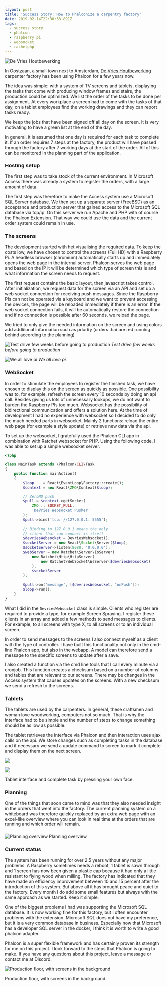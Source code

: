 ```yaml
---
layout: post
title: 'Success Story: How to Phalconize a carpentry factory'
date: 2019-02-14T22:30:33.891Z
tags:
  - success story
  - phalcon
  - raspberry pi
  - websocket
  - rachetphp
---
```

![De Vries Houtbewerking](/assets/files/devries-factory.jpg "De Vries Houtbewerking")

In Oostzaan, a small town next to Amsterdam, [De Vries Houtbewerking](http://www.devrieshoutbewerking.nl) carpenter factory has been using Phalcon for a few years now. 

The idea was simple: with a system of TV screens and tablets, displaying the tasks that come with producing window frames and stairs, the production could be optimized. We list  the order of the tasks to be done per assignment. At every workplace a screen had to come with the tasks of that day, on a tablet employees find the working drawings and they can report tasks ready. 

We keep the jobs that have been signed off all day on the screen. It is very motivating to have a green list at the end of the day.

In general, it is assumed that one day is required for each task to complete it. If an order requires 7 steps at the factory, the product will have passed through the factory after 7 working days at the start of the order. All of this can be monitored in the planning part of the application.

### Hosting setup

The first step was to take stock of the current environment. In Microsoft Access there was already a system to register the orders, with a large amount of data.

The first step was therefore to make the Access system use a Microsoft SQL Server database. We then set up a separate server (FreeBSD) as an acceptance and production server that gained access to the Microsoft SQL database via tcp/ip. On this server we run Apache and PHP with of course the Phalcon Extension. That way we could use the data and the current order system could remain in use.

### The screens

The development started with het visualising the required data. To keep the costs low, we have chosen to control the screens (Full HD) with a Raspberry Pi. A headless browser (chromium) automatically starts up and immediately opens the web page in the internal server. Phalcon serves the web page and based on the IP it will be determined which type of screen this is and what information the screen needs to request.

The first request contains the basic layout, then javascript takes control. After initialization, we request data for the screen via an API and set up a web socket connection for receiving push messages. Since the Raspberry PIs can not be operated via a keyboard and we want to prevent accessing the devices, the page will be reloaded immediately if there is an error. If the web socket connection fails, it will be automatically restore the connection and if no connection is possible after 60 seconds, we reload the page. 

We tried to only give the needed information on the screen and using colors add additional information such as priority (orders that are red running behind according to the planning) 

![Test drive few weeks before going to production](/assets/files/devries-screens.jpg "Test drive few weeks before going to production")
_Test drive few weeks before going to production_

![](/assets/files/devries-pi.jpg "We all love pi")
_We all love pi_

### WebSocket

In order to stimulate the employees to register the finished task, we have chosen to display this on the screen as quickly as possible. One possibility was to, for example, refresh the screen every 10 seconds by doing an api call. Besides giving us lots of unnecessary lookups, we do not want to burden the Raspberry PIs too much. Websocket has the possibility of bidirectional communication and offers a solution here. At the time of development I had no experience with websocket so I decided to do only the much needed parts in websocket. Mainly 2 functions: reload the entire web page (for example a style update) or retrieve new data via the api.

To set up the websocket, I gratefully used the Phalcon CLI app in combination with Ratchet websocket for PHP. Using the following code, I was able to set up a simple websocket server.

```php
<?php

class MainTask extends \Phalcon\CLI\Task
{
    public function mainAction()
    {
        $loop    = React\EventLoop\Factory::create();
        $context = new React\ZMQ\Context($loop);
        
        // ZeroMQ push
        $pull = $context->getSocket(
            ZMQ :: SOCKET_PULL, 
            'DeVries Websocket Pusher'
        );
        $pull->bind('tcp: //127.0.0.1: 5555');
        
        // Binding to 127.0.0.1 means the only 
        // client that can connect is itself
        $devriesWebsocket = DevriesWebsocket();
        $socketServer = new React\Socket\Server($loop);
        $socketServer->listen(8080, '0.0.0.0');
        $webServer = new Ratchet\Server\IoServer(
            new Ratchet\Http\HttpServer(
                new Ratchet\WebSocket\WsServer($devriesWebsocket)
            ), 
            $socketServer
        );
        
        $pull->on('message', [$devriesWebsocket, "onPush"]);
        $loop->run();    
    }
}
```

What I did in the `DevriesWebsocket` class is simple. Clients who register are required to provide a type, for example Screen Spraying. I register these clients in an array and added a few methods to send messages to clients. For example, to all screens with type X, to all screens or to an individual screen.

In order to send messages to the screens I also connect myself as a client with the type of controller. I have built this functionality not only in the cmd-line Phalcon app, but also in the webapp. A model can therefore send a message to the specific screens to update after a save.

I also created a function via the cmd line tools that I call every minute via a cronjob. This function creates a checksum based on a number of columns and tables that are relevant to our screens. There may be changes in the Access system that causes updates on the screens. With a new checksum we send a refresh to the screens.

### Tablets

The tablets are used by the carpenters. In general, these craftsmen and woman love woodworking, computers not so much. That is why the interface had to be simple and the number of steps to change something should be as low as possible.

The tablet retrieves the interface via Phalcon and then interaction uses ajax calls on the api. We store changes such as completing tasks in the database and if necessary we send a update command to screen to mark it complete and display them on the next screen.

![](/assets/files/devries-tablet-01.png)

![](/assets/files/devries-tablet-02.jpg)

Tablet interface and complete task by pressing your own face.

### Planning

One of the things that soon came to mind was that they also needed insight in the orders that went into the factory. The current planning system on a whiteboard was therefore quickly replaced by an extra web page with an excel-like overview where you can look in real time at the orders that are running and which order will remain.

### 

![](/assets/files/devries-planning.png "Planning overview")
Planning overview

### Current status

The system has been running for over 2.5 years without any major problems. A Raspberry sometimes needs a reboot, 1 tablet is sawn through and 1 screen has now been given a plastic cap because it had only a little resistant to flying wood when milling. The factory has indicated that they have made an efficiency improvement between 10 and 15 percent after the introduction of this system. But above all it has brought peace and quiet to the factory. Every month I do add some small features but always with the same approach as we started. Keep it simple.

One of the biggest problems I had was supporting the Microsoft SQL database. It is now working fine for this factory, but I often encounter problems with the extension. Microsoft SQL does not have my preference, but it is a very common database in business. Especially now that Microsoft has a developer SQL server in the docker, I think it is worth to write a good phalcon adapter. 

Phalcon is a super flexible framework and has certainly proven its strength for me on this project. I look forward to the steps that Phalcon is going to make. If you have any questions about this project, leave a message or contact me at Discord.

![](/assets/files/devries-floor.jpg "Production floor, with screens in the background")

Production floor, with screens in the background
